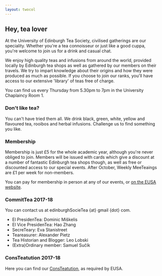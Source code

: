 ```yaml
---
layout: twocol
---
```


## Hey, tea lover

At the University of Edinburgh Tea Society, civilised gatherings are our speciality.  Whether you're a tea connoisseur or just like a good cuppa, you're welcome to join us for a drink and casual chat.

We enjoy high quality teas and infusions from around the world, provided locally by Edinburgh tea shops as well as gathered by our members on their travels.  We try to impart knowledge about their origins and how they were produced as much as possible.  If you choose to join our ranks, you'll have access to our extensive 'library' of teas free of charge.

You can find us every Thursday from 5.30pm to 7pm in the University Chaplaincy Room 1.

### Don't like tea?

You can't have tried them all.  We drink black, green, white, yellow and flavoured tea, rooibos and herbal infusions.  Challenge us to find something you like.
                        
### Membership

Membership is just £5 for the whole academic year, although you're never obliged to join.  Members will be issued with cards which give a discount at a number of fantastic Edinburgh tea shops though, as well as free or discounted access to our special events.  After October, Weekly MeeTeaings are &pound;1 per week for non-members.

You can pay for membership in person at any of our events, or <a href="http://www.eusa.ed.ac.uk/societies/society/SocieTea/">on the EUSA website</a>.
                        
### CommitTea 2017-18

You can contact us at edinburghSocieTea {at} gmail {dot} com.
                        
* El PresidenTea: Dominic Miškelis
* El Vice PresidenTea: Hao Zhang
* SecreTeary: Eva Stanistreet
* Teareasurer: Alexander Pietz
* Tea Historian and Blogger: Leo Lobski
* (Extra)Ordinary member: Samuel Sučík

### ConsTeatution 2017-18

Here you can find our <a href="https://www.eusa.ed.ac.uk/resources/SocieTea/Constitution/">ConsTeatution</a>, as required by EUSA.
